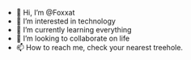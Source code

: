 - 👋 Hi, I’m @Foxxat
- 👀 I’m interested in technology
- 🌱 I’m currently learning everything
- 💞️ I’m looking to collaborate on life
- 📫 How to reach me, check your nearest treehole.

<!---
Foxxat/Foxxat is a ✨ special ✨ repository because its `README.md` (this file) appears on your GitHub profile.
You can click the Preview link to take a look at your changes.
--->
